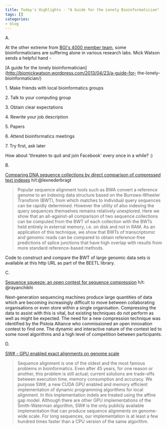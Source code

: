 ```yaml
---
title: Today's Highlights - "A Guide for the Lonely Bioinformatician"
tags: []
categories:
- blog
---
```

A.
<!--more-->

At the other extreme from [BGI's 4000 member
team](http://www.homolog.us/blogs/2013/04/23/bgis-youth-culture/), some
bioinformaticians are suffering alone in various research labs. Mick Watson
sends a helpful hand -

[A guide for the lonely
bioinformatician](http://biomickwatson.wordpress.com/2013/04/23/a-guide-for-
the-lonely-bioinformatician/)

1\. Make friends with local bioinformatics groups

2\. Talk to your computing group

3\. Obtain clear expectations

4\. Rewrite your job description

5\. Papers

6\. Attend bioinformatics meetings

7\. Try first, ask later

How about 'threaten to quit and join Facebook' every once in a while? :)

B.

[Comparing DNA sequence collections by direct comparison of compressed text
indexes](http://arxiv.org/abs/1304.5535) h/t:@lexnederbragt

> Popular sequence alignment tools such as BWA convert a reference genome to
an indexing data structure based on the Burrows-Wheeler Transform (BWT), from
which matches to individual query sequences can be rapidly determined. However
the utility of also indexing the query sequences themselves remains relatively
unexplored. Here we show that an all-against-all comparison of two sequence
collections can be computed from the BWT of each collection with the BWTs held
entirely in external memory, i.e. on disk and not in RAM. As an application of
this technique, we show that BWTs of transcriptomic and genomic reads can be
compared to obtain reference-free predictions of splice junctions that have
high overlap with results from more standard reference-based methods.

Code to construct and compare the BWT of large genomic data sets is available
at this http URL as part of the BEETL library.

C.

[Sequence squeeze: an open contest for sequence
compression](http://www.gigasciencejournal.com/content/2/1/5/abstract) h/t:
@rayanchikhi

>

Next-generation sequencing machines produce large quantities of data which are
becoming increasingly difficult to move between collaborating organisations or
even store within a single organisation. Compressing the data to assist with
this is vital, but existing techniques do not perform as well as might be
expected. The need for a new compression technique was identified by the
Pistoia Alliance who commissioned an open innovation contest to find one. The
dynamic and interactive nature of the contest led to some novel algorithms and
a high level of competition between participants.

D.

[SW# - GPU enabled exact alignments on genome
scale](http://arxiv.org/abs/1304.5966)

> Sequence alignment is one of the oldest and the most famous problems in
bioinformatics. Even after 45 years, for one reason or another, this problem
is still actual; current solutions are trade-offs between execution time,
memory consumption and accuracy. We purpose SW#, a new CUDA GPU enabled and
memory efficient implementation of dynamic programming algorithms for local
alignment. In this implementation indels are treated using the affine gap
model. Although there are other GPU implementations of the Smith-Waterman
algorithm, SW# is the only publicly available implementation that can produce
sequence alignments on genome-wide scale. For long sequences, our
implementation is at least a few hundred times faster than a CPU version of
the same algorithm.

